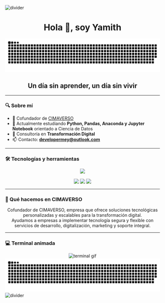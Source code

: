 <!-- Encabezado con línea decorativa -->
<img src="https://user-images.githubusercontent.com/73097560/115834477-dbab4500-a447-11eb-908a-139a6edaec5c.gif" alt="divider"/>

<h1 align="center">Hola 👋, soy Yamith</h1>

<!-- Snake animación -->
<div align="center">
  <img src="https://github.com/1999AZZAR/1999AZZAR/blob/main/resources/img/grid-snake.svg" alt="snake"/>
</div>

<h2 align="center">Un día sin aprender, un día sin vivir</h2>

---

### 🔍 Sobre mí

- 🔭 Cofundador de [CIMAVERSO](http://cimaverso.com/)
- 🌱 Actualmente estudiando **Python, Pandas, Anaconda y Jupyter Notebook** orientado a Ciencia de Datos
- 💬 Consultoría en **Transformación Digital**
- 📫 Contacto: **developermey@outlook.com**

---

### 🛠 Tecnologías y herramientas

<p align="center">
  <img src="https://skillicons.dev/icons?i=git,github,html,css,js,bootstrap,figma,discord,idea,linux,postgres,py,vscode&perline=10" />
</p>

<p align="center">
  <img src="https://img.shields.io/badge/Pandas-150458?style=for-the-badge&logo=pandas&logoColor=white"/>
  <img src="https://img.shields.io/badge/Jupyter-F37626?style=for-the-badge&logo=jupyter&logoColor=white"/>
  <img src="https://img.shields.io/badge/Anaconda-42B029?style=for-the-badge&logo=anaconda&logoColor=white"/>
</p>

---

### 💼 Qué hacemos en CIMAVERSO

<p align="center">
  Cofundador de CIMAVERSO, empresa que ofrece soluciones tecnológicas personalizadas y escalables para la transformación digital. <br/>
  Ayudamos a empresas a implementar tecnología segura y flexible con servicios de desarrollo, digitalización, marketing y soporte integral.
</p>

---

### 💻 Terminal animada

<div align="center">
  <img src="https://github.com/khushboogoel01/khushboogoel01/raw/main/gifs/terminal.gif" alt="terminal gif"/>
</div>

<!-- Snake final -->
<div align="center">
  <img src="https://github.com/1999AZZAR/1999AZZAR/blob/main/resources/img/grid-snake.svg" alt="snake"/>
</div>

<!-- Línea final -->
<img src="https://user-images.githubusercontent.com/73097560/115834477-dbab4500-a447-11eb-908a-139a6edaec5c.gif" alt="divider"/>
